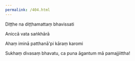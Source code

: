 ```yaml
---
permalink: /404.html
---
```

Diṭṭhe na diṭṭhamattaṃ bhavissati

Aniccā vata saṅkhārā

Ahaṃ iminā patthanā'pi kāraṃ karomi

Sukhaṃ divasaṃ bhavatu, ca puna āgantum mā pamajjiittha!

